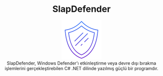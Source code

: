 <div align="center">
  <h1>SlapDefender</h1>
  <img src="assets/shield.png" alt="SlapDefender Shield">
</div>

<div align="center">
  SlapDefender, Windows Defender'ı etkinleştirme veya devre dışı bırakma işlemlerini gerçekleştirebilen C# .NET dilinde yazılmış güçlü bir programdır.
</div>
